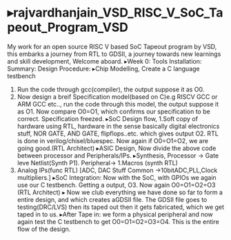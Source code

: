 # ▸rajvardhanjain_VSD_RISC_V_SoC_Tapeout_Program_VSD
My work for an open source RISC V based SoC Tapeout program by VSD, this embarks a journey from RTL to GDSII, a journey towards new learnings and skill development, Welcome aboard.
▸Week 0: Tools Installation:
Summary:
Design Procedure:
▸Chip Modelling,
Create a C language testbench
1. Run the code through gcc(compiler), the output suppose it as O0.
2. Now design a breif Specification model(based on C)e.g RISCV GCC or ARM GCC etc.., run the code through this model, the output suppose it as O1.
 Now compare O0=O1, which confirms our specification to be correct. Specification freezed.
▸SoC Design flow,
1.Soft copy of hardware using RTL, hardware in the sense basically digital electronics stuff, NOR GATE, AND GATE, flipflops..etc.
which gives output O2. RTL is done in verilog/chisel/bluespec.
Now again if O0=O1=O2, we are going good.(RTL Architect)
▸ASIC Design,
Now divide the above code between processor and Peripherals/IPs.
▸Synthesis,
Processor -> Gate leve Netlist(Synth P1).
Peripheral-> 1.Macros (synth RTL)
2. Analog IPs(func RTL) [ADC, DAC Stuff  Common ->10bitADC,PLL,Clock multipliers.]
▸SoC Integration:
Now with the SoC, with GPIOs we again use our C testbench.
Getting a output, O3.
Now again O0=O1=O2=O3 (RTL Architect)
▸ Now we club everything we have done so far to form a entire design, and which creates aGDSII file.
The GDSII file goes to testing(DRC/LVS) then its taped out then it gets fabricated, which we get taped in to us.
▸After Tape in: we form a physical peripheral and now again test the C testbench to get O0=O1=O2=O3=O4.
This is the entire flow of the design. 
